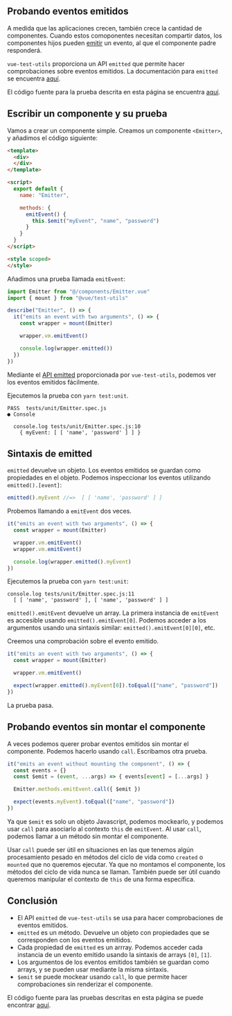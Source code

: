 ## Probando eventos emitidos

A medida que las aplicaciones crecen, también crece la cantidad de componentes. Cuando estos comoponentes necesitan compartir datos, los componentes hijos pueden [emitir](https://vuejs.org/v2/api/#vm-emit) un evento, al que el componente padre responderá.

`vue-test-utils` proporciona un API `emitted` que permite hacer comprobaciones sobre eventos emitidos. La documentación para `emitted` se encuentra [aquí](https://vue-test-utils.vuejs.org/api/wrapper/emitted.html).

El código fuente para la prueba descrita en esta página se encuentra [aquí](https://github.com/lmiller1990/vue-testing-handbook/tree/master/demo-app/tests/unit/Emitter.spec.js).

## Escribir un componente y su prueba

Vamos a crear un componente simple. Creamos un componente `<Emitter>`, y añadimos el código siguiente:

```html
<template>
  <div>
  </div>
</template>

<script>
  export default {
    name: "Emitter",

    methods: { 
      emitEvent() {
        this.$emit("myEvent", "name", "password")
      }
    }
  }
</script>

<style scoped>
</style>
```

Añadimos una prueba llamada `emitEvent`:

```js
import Emitter from "@/components/Emitter.vue"
import { mount } from "@vue/test-utils"

describe("Emitter", () => {
  it("emits an event with two arguments", () => {
    const wrapper = mount(Emitter)

    wrapper.vm.emitEvent()

    console.log(wrapper.emitted())
  })
})
```

Mediante el [API emitted](https://vue-test-utils.vuejs.org/ja/api/wrapper/emitted.html) proporcionada por `vue-test-utils`, podemos ver los eventos emitidos fácilmente.

Ejecutemos la prueba con `yarn test:unit`.

```
PASS  tests/unit/Emitter.spec.js
● Console

  console.log tests/unit/Emitter.spec.js:10
    { myEvent: [ [ 'name', 'password' ] ] }
```

## Sintaxis de emitted

`emitted` devuelve un objeto. Los eventos emitidos se guardan como propiedades en el objeto. Podemos inspeccionar los eventos utilizando `emitted().[event]`:

```js
emitted().myEvent //=>  [ [ 'name', 'password' ] ]
```

Probemos llamando a `emitEvent` dos veces.

```js
it("emits an event with two arguments", () => {
  const wrapper = mount(Emitter)

  wrapper.vm.emitEvent()
  wrapper.vm.emitEvent()

  console.log(wrapper.emitted().myEvent)
})
```

Ejecutemos la prueba con `yarn test:unit`:

```
console.log tests/unit/Emitter.spec.js:11
  [ [ 'name', 'password' ], [ 'name', 'password' ] ]
```

`emitted().emitEvent` devuelve un array. La primera instancia de `emitEvent` es accesible usando `emitted().emitEvent[0]`. Podemos acceder a los argumentos usando una sintaxis similar: `emitted().emitEvent[0][0]`, etc. 

Creemos una comprobación sobre el evento emitido.


```js
it("emits an event with two arguments", () => {
  const wrapper = mount(Emitter)

  wrapper.vm.emitEvent()

  expect(wrapper.emitted().myEvent[0]).toEqual(["name", "password"])
})
```

La prueba pasa.

## Probando eventos sin montar el componente

A veces podemos querer probar eventos emitidos sin montar el componente. Podemos hacerlo usando `call`. Escribamos otra prueba.

```js
it("emits an event without mounting the component", () => {
  const events = {}
  const $emit = (event, ...args) => { events[event] = [...args] }

  Emitter.methods.emitEvent.call({ $emit })

  expect(events.myEvent).toEqual(["name", "password"])
})
```

Ya que `$emit` es solo un objeto Javascript, podemos mockearlo, y podemos usar `call` para asociarlo al contexto `this` de `emitEvent`. Al usar `call`, podemos llamar a un método sin montar el componente. 

Usar `call` puede ser útil en situaciones en las que tenemos algún procesamiento pesado en métodos del ciclo de vida como `created` o `mounted` que no queremos ejecutar. Ya que no montamos el componente, los métodos del ciclo de vida nunca se llaman. También puede ser útil cuando queremos manipular el contexto de `this` de una forma específica.

## Conclusión

- El API `emitted` de `vue-test-utils` se usa para hacer comprobaciones de eventos emitidos.
- `emitted` es un método. Devuelve un objeto con propiedades que se corresponden con los eventos emitidos.
- Cada propiedad de `emitted` es un arrray. Podemos acceder cada instancia de un evento emitido usando la sintaxis de arrays `[0]`, `[1]`.
- Los argumentos de los eventos emitidos también se guardan como arrays, y se pueden usar mediante la misma sintaxis.
- `$emit` se puede mockear usando `call`, lo que permite hacer comprobaciones sin renderizar el componente.

El código fuente para las pruebas descritas en esta página se puede encontrar [aquí](https://github.com/lmiller1990/vue-testing-handbook/tree/master/demo-app/tests/unit/Emitter.spec.js).
